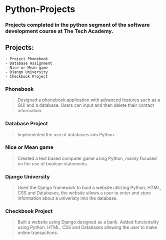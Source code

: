 # Python-Projects

### Projects completed in the python segment of the software development course at The Tech Academy.

## Projects:

	- Project Phonebook
	- Database Assignment
	- Nice or Mean game
	- Django University
	- Checkbook Project

### Phonebook
> Designed a phonebook application with advanced features such as a GUI and a database.  Users can input and then delete their contact information.

### Database Project
> Implemented the use of databases into Python.

### Nice or Mean game
>  Created a text based computer game using Python, mainly focused on the use of boolean statements.

### Django University
> Used the Django framework to buid a website utilizing Python, HTML, CSS and Databases, the website 	allows a user to enter and store information about a univeristy into the database.

### Checkbook Project
> Built a website using Django designed as a bank.  Added funcionality using Python, HTML, CSS and 	Databases allowing the user to make online transactions.